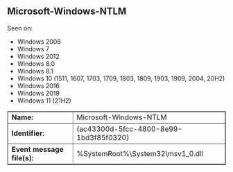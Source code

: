## Microsoft-Windows-NTLM

Seen on:
* Windows 2008
* Windows 7
* Windows 2012
* Windows 8.0
* Windows 8.1
* Windows 10 (1511, 1607, 1703, 1709, 1803, 1809, 1903, 1909, 2004, 20H2)
* Windows 2016
* Windows 2019
* Windows 11 (21H2)

<table border="1" class="docutils">
  <tbody>
    <tr>
      <td><b>Name:</b></td>
      <td>Microsoft-Windows-NTLM</td>
    </tr>
    <tr>
      <td><b>Identifier:</b></td>
      <td>{ac43300d-5fcc-4800-8e99-1bd3f85f0320}</td>
    </tr>
    <tr>
      <td><b>Event message file(s):</b></td>
      <td>%SystemRoot%\System32\msv1_0.dll</td>
    </tr>
  </tbody>
</table>

&nbsp;

